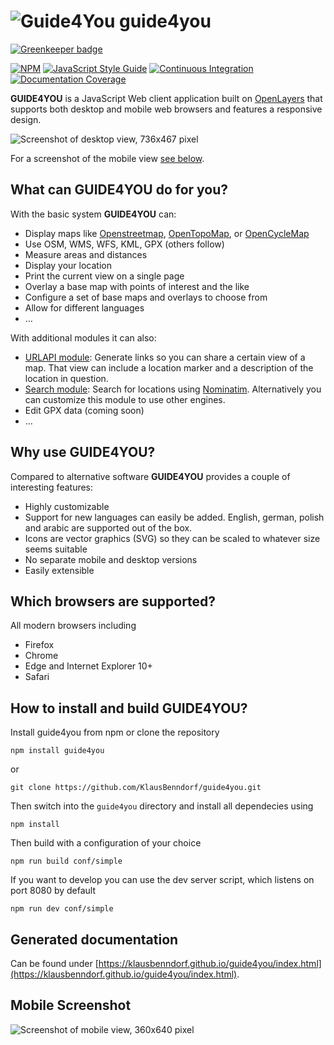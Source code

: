 # ![Guide4You](https://github.com/KlausBenndorf/guide4you/raw/master/images/g4u-logo.png) guide4you

[![Greenkeeper badge](https://badges.greenkeeper.io/KlausBenndorf/guide4you.svg)](https://greenkeeper.io/)

[![NPM](https://nodei.co/npm/guide4you.png?mini=true)](https://npmjs.org/package/guide4you)
[![JavaScript Style Guide](https://img.shields.io/badge/code%20style-standard-brightgreen.svg)](http://standardjs.com/)
[![Continuous Integration](https://travis-ci.org/KlausBenndorf/guide4you.svg?branch=master)](https://travis-ci.org/KlausBenndorf/guide4you)
[![Documentation Coverage](http://klausbenndorf.github.io/guide4you/badge.svg)](http://klausbenndorf.github.io/guide4you/index.html)

**GUIDE4YOU** is a JavaScript Web client application built on [OpenLayers](http://openlayers.org)
that supports both desktop and mobile web browsers and features a responsive design.

![Screenshot of desktop view, 736x467 pixel](https://github.com/KlausBenndorf/guide4you/raw/master/images/screenshots/desktop-736-467.png "Screenshot of desktop view, 736x467 pixel")

For a screenshot of the mobile view [see below](#mobile-screenshot).

## What can GUIDE4YOU do for you?

With the basic system **GUIDE4YOU** can:

* Display maps like [Openstreetmap](https://openstreetmap.org), [OpenTopoMap](https://opentopomap.org), or [OpenCycleMap](http://www.thunderforest.com/maps/opencyclemap/)
* Use OSM, WMS, WFS, KML, GPX (others follow)
* Measure areas and distances
* Display your location
* Print the current view on a single page
* Overlay a base map with points of interest and the like
* Configure a set of base maps and overlays to choose from
* Allow for different languages
* &hellip;

With additional modules it can also:

* [URLAPI module](https://github.com/KlausBenndorf/guide4you-module-urlapi): Generate links so you can share a certain view of a map. That view can include a location marker and a description of the location in question.
* [Search module](https://github.com/KlausBenndorf/guide4you-module-search): Search for locations using [Nominatim](https://nominatim.openstreetmap.org/). Alternatively you can customize this module to use other engines.
* Edit GPX data (coming soon)
* &hellip;

## Why use GUIDE4YOU?

Compared to alternative software **GUIDE4YOU** provides a couple of interesting features:

* Highly customizable
* Support for new languages can easily be added. English, german, polish and arabic are supported out of the box.
* Icons are vector graphics (SVG) so they can be scaled to whatever size seems suitable
* No separate mobile and desktop versions
* Easily extensible

## Which browsers are supported?

All modern browsers including
* Firefox
* Chrome
* Edge and Internet Explorer 10+
* Safari

## How to install and build GUIDE4YOU?

Install guide4you from npm or clone the repository

```
npm install guide4you
```
or
```
git clone https://github.com/KlausBenndorf/guide4you.git
```

Then switch into the `guide4you` directory and install all dependecies using

```
npm install
```

Then build with a configuration of your choice

```
npm run build conf/simple
```

If you want to develop you can use the dev server script, which listens on port 8080 by default

```
npm run dev conf/simple
```

## Generated documentation

Can be found under [https://klausbenndorf.github.io/guide4you/index.html](https://klausbenndorf.github.io/guide4you/index.html).

## <a name="mobile-screenshot"></a>Mobile Screenshot

![Screenshot of mobile view, 360x640 pixel](https://github.com/KlausBenndorf/guide4you/raw/master/images/screenshots/mobile-360-640.png "Screenshot of mobile view, 360x640 pixel")
